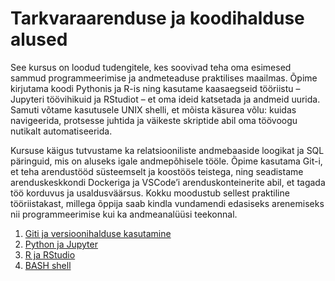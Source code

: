 # Tarkvaraarenduse ja koodihalduse alused

See kursus on loodud tudengitele, kes soovivad teha oma esimesed sammud programmeerimise ja andmeteaduse praktilises maailmas. Õpime kirjutama koodi Pythonis ja R-is ning kasutame kaasaegseid tööriistu – Jupyteri töövihikuid ja RStudiot – et oma ideid katsetada ja andmeid uurida. Samuti võtame kasutusele UNIX shelli, et mõista käsurea võlu: kuidas navigeerida, protsesse juhtida ja väikeste skriptide abil oma töövoogu nutikalt automatiseerida.

Kursuse käigus tutvustame ka relatsiooniliste andmebaaside loogikat ja SQL päringuid, mis on aluseks igale andmepõhisele tööle. Õpime kasutama Git-i, et teha arendustööd süsteemselt ja koostöös teistega, ning seadistame arenduskeskkondi Dockeriga ja VSCode’i arenduskonteinerite abil, et tagada töö korduvus ja usaldusväärsus. Kokku moodustub sellest praktiline tööriistakast, millega õppija saab kindla vundamendi edasiseks arenemiseks nii programmeerimise kui ka andmeanalüüsi teekonnal.


1. [Giti ja versioonihalduse kasutamine](teemad/git.md)
2. [Python ja Jupyter](teemad/python)
3. [R ja RStudio](teemad/R)
4. [BASH shell](teemad/bash.md)